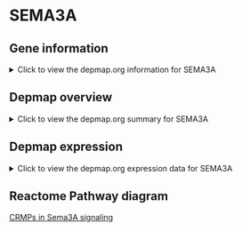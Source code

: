 <h1>SEMA3A</h1>

<h2>Gene information</h2>
<details>
  <summary>Click to view the depmap.org information for SEMA3A</summary>
  <iframe src="https://depmap.org/portal/gene/SEMA3A?tab=about" style="border:none;width:100%;height:800px"></iframe>
</details>

<h2>Depmap overview</h2>
<details>
  <summary>Click to view the depmap.org summary for SEMA3A</summary>
  <iframe src="https://depmap.org/portal/gene/SEMA3A?tab=overview" style="border:none;width:100%;height:800px"></iframe>
</details>

<h2>Depmap expression</h2>
<details>
  <summary>Click to view the depmap.org expression data for SEMA3A</summary>
  <iframe src="https://depmap.org/portal/gene/SEMA3A?tab=characterization" style="border:none;width:100%;height:800px"></iframe>
</details>



<h2>Reactome Pathway diagram</h2>
<a href="https://reactome.org/PathwayBrowser/#/R-HSA-399956">CRMPs in Sema3A signaling</a>



